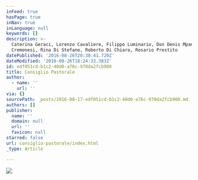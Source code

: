 ```yaml
---
inFeed: true
hasPage: true
inNav: true
inLanguage: null
keywords: []
description: >-
  Caterina Geraci, Lorenzo Cavaliere, Filippo Luminario, Don Denis Mpanga, Marco
  Cremonesi, Rina Di Stefano, Roberto Di Chiara, Rosario Prestito
datePublished: '2016-08-26T20:38:41.720Z'
dateModified: '2016-08-26T18:24:33.383Z'
id: edf051cd-b1c2-40d0-a76c-970da2fcb900
title: Consiglio Pastorale
author:
  - name: ''
    url: ''
via: {}
sourcePath: _posts/2016-08-17-edf051cd-b1c2-40d0-a76c-970da2fcb900.md
authors: []
publisher:
  name: ''
  domain: null
  url: ''
  favicon: null
starred: false
url: consiglio-pastorale/index.html
_type: Article

---
```

![](https://the-grid-user-content.s3-us-west-2.amazonaws.com/c67b533d-7bc5-4aa1-b3a5-605d8f588505.jpg)